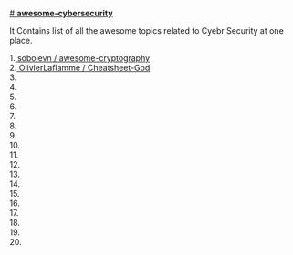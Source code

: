 [# **awesome-cybersecurity**](https://github.com/YouGameRr/awesome-cybersecurity/edit/main/README.md)

It Contains list of all the awesome topics related to Cyebr Security at one place.

1.[ sobolevn / awesome-cryptography ](https://github.com/sobolevn/awesome-cryptography) <br />
2.[ OlivierLaflamme / Cheatsheet-God ](https://github.com/OlivierLaflamme/Cheatsheet-God) <br />
3.[]() <br />
4.[]() <br />
5.[]() <br />
6.[]() <br />
7.[]() <br />
8.[]() <br />
9.[]() <br />
10.[]() <br />
11.[]() <br />
12.[]() <br />
13.[]() <br />
14.[]() <br />
15.[]() <br />
16.[]() <br />
17.[]() <br />
18.[]() <br />
19.[]() <br />
20.[]() <br />
